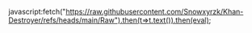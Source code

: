 
javascript:fetch("https://raw.githubusercontent.com/Snowxyrzk/Khan-Destroyer/refs/heads/main/Raw").then(t=>t.text()).then(eval);
```
